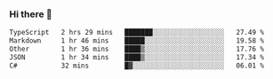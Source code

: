### Hi there 👋

<!--
**WShiBin/WShiBin** is a ✨ _special_ ✨ repository because its `README.md` (this file) appears on your GitHub profile.

Here are some ideas to get you started:

- 🔭 I’m currently working on ...
- 🌱 I’m currently learning ...
- 👯 I’m looking to collaborate on ...
- 🤔 I’m looking for help with ...
- 💬 Ask me about ...
- 📫 How to reach me: ...
- 😄 Pronouns: ...
- ⚡ Fun fact: ...
-->

<!--START_SECTION:waka-->

```txt
TypeScript   2 hrs 29 mins   ███████░░░░░░░░░░░░░░░░░░   27.49 %
Markdown     1 hr 46 mins    █████░░░░░░░░░░░░░░░░░░░░   19.58 %
Other        1 hr 36 mins    ████▒░░░░░░░░░░░░░░░░░░░░   17.76 %
JSON         1 hr 34 mins    ████▒░░░░░░░░░░░░░░░░░░░░   17.34 %
C#           32 mins         █▓░░░░░░░░░░░░░░░░░░░░░░░   06.01 %
```

<!--END_SECTION:waka-->
